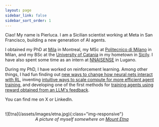 ```yaml
---
layout: page
sidebar_link: false
sidebar_sort_order: 1
---
```

Ciao! My name is Pierluca. I am a Sicilian scientist working at Meta in San Francisco, building a new generation of AI agents.  

I obtained my PhD at [Mila](https://mila.quebec/en/) in Montreal, my MSc at [Politecnico di Milano](https://www.polimi.it/) in Milan, and my BSc at the [University of Catania](https://www.unict.it/) in my hometown in [Sicily](https://en.wikipedia.org/wiki/Sicily).
I have also spent some time as an intern at [NNAISENSE](https://nnaisense.com/) in Lugano.

During my PhD, I have worked on reinforcement learning. Among other things, I had fun finding out [new ways to change how neural nets interact with RL](https://arxiv.org/abs/2205.07802), inventing [intuitive ways to scale compute for more efficient agent training](https://openreview.net/forum?id=OpC-9aBBVJe), and developing one of the first methods for [training agents using reward obtained from an LLM's feedback](https://arxiv.org/abs/2310.00166).

You can find me on X or LinkedIn.

<br>
![Etna](/assets/images/etna.jpg){:class="img-responsive"}
<center><i>A picture of myself somewhere on <a href="https://en.wikipedia.org/wiki/Mount_Etna">Mount Etna</a></i></center>

